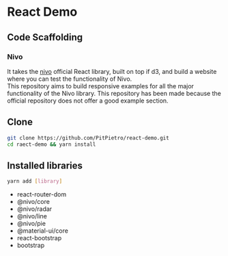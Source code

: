 # React Demo

## Code Scaffolding

### Nivo
It takes the [nivo](https://github.com/plouc/nivo) official React library, built on top if d3, and build a website where you can test the functionality of Nivo.\
This repository aims to build responsive examples for all the major functionality of the Nivo library.
This repository has been made because the official repository does not offer a good example section.

## Clone
```bash
git clone https://github.com/PitPietro/react-demo.git
cd raect-demo && yarn install
```

## Installed libraries
```bash
yarn add [library]
```

- react-router-dom
- @nivo/core
- @nivo/radar
- @nivo/line
- @nivo/pie  
- @material-ui/core
- react-bootstrap
- bootstrap